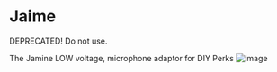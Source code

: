 # Jaime
DEPRECATED! Do not use.

The Jamine LOW voltage, microphone adaptor for DIY Perks
![image](https://github.com/user-attachments/assets/9e3b76ad-0563-4830-bdb9-46377e7cc7e3)

